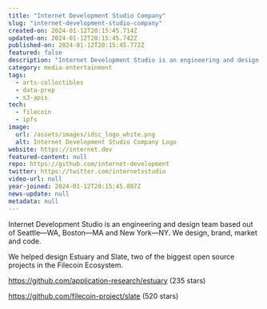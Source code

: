 ```yaml
---
title: "Internet Development Studio Company"
slug: "internet-development-studio-company"
created-on: 2024-01-12T20:15:45.714Z
updated-on: 2024-01-12T20:15:45.742Z
published-on: 2024-01-12T20:15:45.772Z
featured: false
description: "Internet Development Studio is an engineering and design team based out of Seattle—WA, Boston—MA, and New York—NY. We design, brand, market, and code."
category: media-entertainment
tags:
  - arts-collectibles
  - data-prep
  - s3-apis
tech:
  - filecoin
  - ipfs
image:
  url: /assets/images/idsc_logo_white.png
  alt: Internet Development Studio Company Logo
website: https://internet.dev
featured-content: null
repo: https://github.com/internet-development
twitter: https://twitter.com/internetxstudio
video-url: null
year-joined: 2024-01-12T20:15:45.807Z
news-update: null
metadata: null
---
```


Internet Development Studio is an engineering and design team based out of Seattle—WA, Boston—MA and New York—NY. We design, brand, market and code.

We helped design Estuary and Slate, two of the biggest open source projects in the Filecoin Ecosystem.

<https://github.com/application-research/estuary> (235 stars)

<https://github.com/filecoin-project/slate> (520 stars)
